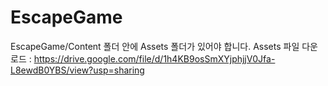 # EscapeGame

EscapeGame/Content 폴더 안에 Assets 폴더가 있어야 합니다.
Assets 파일 다운로드 : https://drive.google.com/file/d/1h4KB9osSmXYjphjjV0Jfa-L8ewdB0YBS/view?usp=sharing
